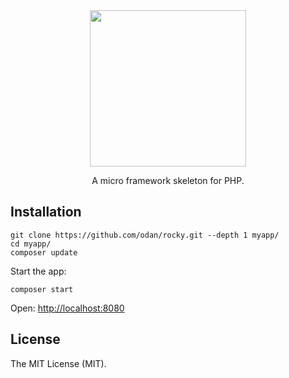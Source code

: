 <div align="center">
  <img src="https://user-images.githubusercontent.com/781074/191797474-c2207979-4045-40c4-b093-dc95158eb564.jpg" width=250>
  
  A micro framework skeleton for PHP. 
</div>

## Installation

```
git clone https://github.com/odan/rocky.git --depth 1 myapp/
cd myapp/
composer update
```

Start the app:

```
composer start
```

Open: <http://localhost:8080>

## License

The MIT License (MIT).
